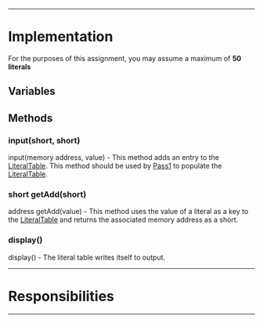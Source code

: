 

---

# Implementation #
For the purposes of this assignment, you may assume a maximum of **50 literals**
## Variables ##
## Methods ##

### input(short, short) ###
input(memory address, value) - This method adds an entry to the [LiteralTable](LiteralTable.md). This method should be used by [Pass1](Pass1.md) to populate the [LiteralTable](LiteralTable.md).

### short getAdd(short) ###
address getAdd(value) - This method uses the value of a literal as a key to the [LiteralTable](LiteralTable.md) and returns the associated memory address as a short.

### display() ###
display() - The literal table writes itself to output.

---

# Responsibilities #

---
